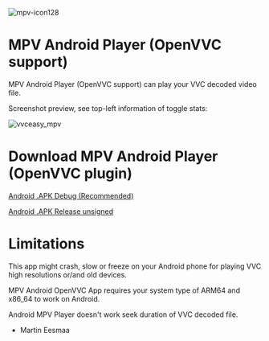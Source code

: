 ![mpv-icon128](https://user-images.githubusercontent.com/88035011/169686347-e7f06fa5-01ea-4b13-9ec6-c87570873db7.png)

# MPV Android Player (OpenVVC support)

MPV Android Player (OpenVVC support) can play your VVC decoded video file.

Screenshot preview, see top-left information of toggle stats:

![vvceasy_mpv](https://user-images.githubusercontent.com/88035011/169686173-b7717e01-9cc3-4f25-8f24-ddaa1f882667.jpg)

# Download MPV Android Player (OpenVVC plugin)

[Android .APK Debug (Recommended)](https://mega.nz/file/mptjCZpR#zWax2e1xxebrIZMmYPrmiWcbZBHnVAzAVZlY3EmuPnU)

[Android .APK Release unsigned](https://mega.nz/file/T1MwVARb#0Hl6Le-CyWEhUBx1c6m_v0iAtiOaaYFcK4EvuARRNQ8)

# Limitations

This app might crash, slow or freeze on your Android phone for playing VVC high resolutions or/and old devices.

MPV Android OpenVVC App requires your system type of ARM64 and x86_64 to work on Android.

Android MPV Player doesn't work seek duration of VVC decoded file.

-   Martin Eesmaa
